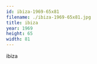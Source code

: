 ```yaml
---
id: ibiza-1969-65x81
filename: ./ibiza-1969-65x81.jpg
title: ibiza
year: 1969
height: 65
width: 81
---
```


ibiza